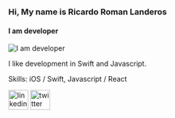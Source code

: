 ### Hi, My name is Ricardo Roman Landeros
#### I am developer 
![I am developer ](https://camo.githubusercontent.com/951c1cf2696561e15874b1bd6a2d475cd6f3b14407fb3b516db002ad3670598f/68747470733a2f2f7374617469632e6c617370726f76696e636961732e65732f7777772f6d756c74696d656469612f3230313830312f31362f6d656469612f636f7274616461732f6d61747269782d6b4776472d5535303633393738383538354e65442d36323478333835404c617325323050726f76696e636961732e6a7067)

I like development in Swift and Javascript.

Skills: iOS / Swift, Javascript / React


[<img src='https://cdn.jsdelivr.net/npm/simple-icons@3.0.1/icons/linkedin.svg' alt='linkedin' height='40'>](https://www.linkedin.com/in/geeklagunero/)  [<img src='https://cdn.jsdelivr.net/npm/simple-icons@3.0.1/icons/twitter.svg' alt='twitter' height='40'>](https://twitter.com/geeklagunero) 






